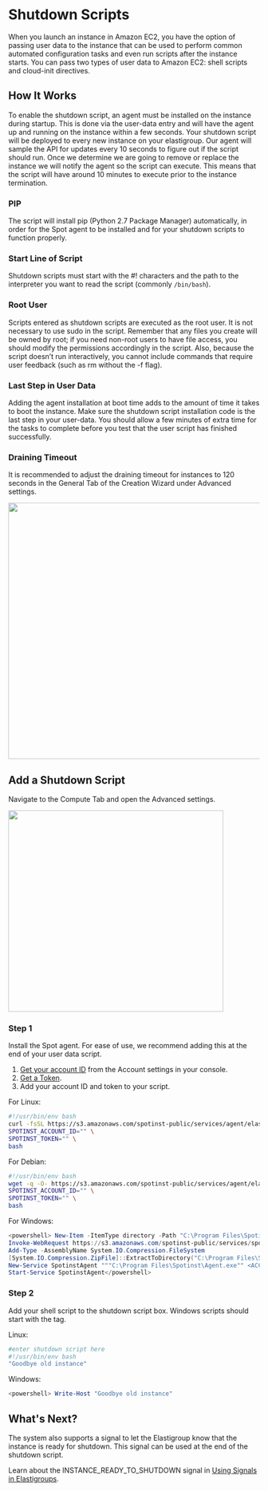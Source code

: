# Shutdown Scripts

When you launch an instance in Amazon EC2, you have the option of passing user data to the instance that can be used to perform common automated configuration tasks and even run scripts after the instance starts. You can pass two types of user data to Amazon EC2: shell scripts and cloud-init directives.

## How It Works

To enable the shutdown script, an agent must be installed on the instance during startup. This is done via the user-data entry and will have the agent up and running on the instance within a few seconds. Your shutdown script will be deployed to every new instance on your elastigroup. Our agent will sample the API for updates every 10 seconds to figure out if the script should run. Once we determine we are going to remove or replace the instance we will notify the agent so the script can execute. This means that the script will have around 10 minutes to execute prior to the instance termination.

### PIP

The script will install pip (Python 2.7 Package Manager) automatically, in order for the Spot agent to be installed and for your shutdown scripts to function properly.

### Start Line of Script

Shutdown scripts must start with the #! characters and the path to the interpreter you want to read the script (commonly `/bin/bash`).

### Root User

Scripts entered as shutdown scripts are executed as the root user. It is not necessary to use sudo in the script. Remember that any files you create will be owned by root; if you need non-root users to have file access, you should modify the permissions accordingly in the script. Also, because the script doesn’t run interactively, you cannot include commands that require user feedback (such as rm without the -f flag).

### Last Step in User Data

Adding the agent installation at boot time adds to the amount of time it takes to boot the instance. Make sure the shutdown script installation code is the last step in your user-data. You should allow a few minutes of extra time for the tasks to complete before you test that the user script has finished successfully.

### Draining Timeout

It is recommended to adjust the draining timeout for instances to 120 seconds in the General Tab of the Creation Wizard under Advanced settings.

<img src="/elastigroup/_media/compute-shutdown-01.png" width="573" height="514" />

## Add a Shutdown Script

Navigate to the Compute Tab and open the Advanced settings.

<img src="/elastigroup/_media/compute-shutdown-02.png" width="431" height="404" />

### Step 1

Install the Spot agent. For ease of use, we recommend adding this at the end of your user data script.

1. [Get your account ID](https://console.spotinst.com/#/settings/account/general) from the Account settings in your console.
2. [Get a Token](https://console.spotinst.com/#/settings/tokens/permanent).
3. Add your account ID and token to your script.

For Linux:

```bash
#!/usr/bin/env bash
curl -fsSL https://s3.amazonaws.com/spotinst-public/services/agent/elastigroup-agent-init.sh | \
SPOTINST_ACCOUNT_ID="" \
SPOTINST_TOKEN="" \
bash
```

For Debian:

```bash
#!/usr/bin/env bash
wget -q -O- https://s3.amazonaws.com/spotinst-public/services/agent/elastigroup-agent-init.sh | \
SPOTINST_ACCOUNT_ID="" \
SPOTINST_TOKEN="" \
bash
```

For Windows:

```powershell
<powershell> New-Item -ItemType directory -Path "C:\Program Files\Spotinst"
Invoke-WebRequest https://s3.amazonaws.com/spotinst-public/services/spotinst-windows-agent/SpotinstWindowsAgent-Latest.zip -OutFile "C:\Program Files\Spotinst\SpotinstAgent.zip"
Add-Type -AssemblyName System.IO.Compression.FileSystem
[System.IO.Compression.ZipFile]::ExtractToDirectory("C:\Program Files\Spotinst\SpotinstAgent.zip","c:\program files\spotinst\")
New-Service SpotinstAgent """C:\Program Files\Spotinst\Agent.exe"" <ACCOUNT_ID> <YOUR_API_TOKEN>" -DisplayName "Spotinst Agent Service" -StartupType auto
Start-Service SpotinstAgent</powershell>
```

### Step 2

Add your shell script to the shutdown script box. Windows scripts should start with the <powershell> tag.

Linux:

```bash
#enter shutdown script here
#!/usr/bin/env bash
"Goodbye old instance"
```

Windows:

```powershell
<powershell> Write-Host "Goodbye old instance"
```

## What's Next?

The system also supports a signal to let the Elastigroup know that the instance is ready for shutdown. This signal can be used at the end of the shutdown script.

Learn about the INSTANCE_READY_TO_SHUTDOWN signal in [Using Signals in Elastigroups](elastigroup/features/compute/using-signals-in-elastigroups.md).
